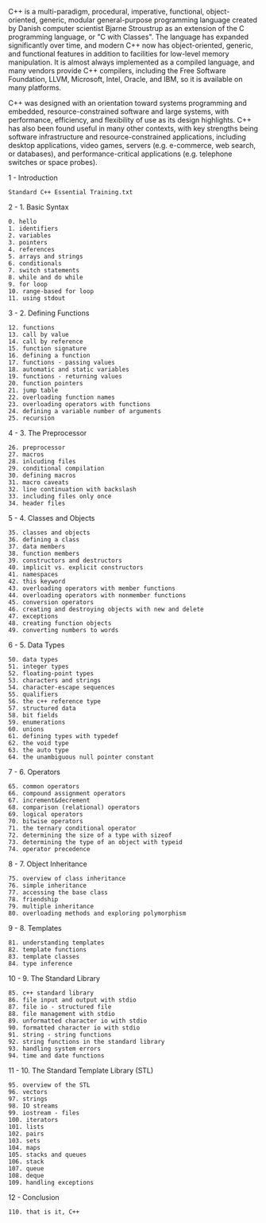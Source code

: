 C++ is a multi-paradigm, procedural, imperative, functional, object-oriented, generic, modular general-purpose programming language created by Danish computer scientist Bjarne Stroustrup as an extension of the C programming language, or "C with Classes". The language has expanded significantly over time, and modern C++ now has object-oriented, generic, and functional features in addition to facilities for low-level memory manipulation. It is almost always implemented as a compiled language, and many vendors provide C++ compilers, including the Free Software Foundation, LLVM, Microsoft, Intel, Oracle, and IBM, so it is available on many platforms.

C++ was designed with an orientation toward systems programming and embedded, resource-constrained software and large systems, with performance, efficiency, and flexibility of use as its design highlights. C++ has also been found useful in many other contexts, with key strengths being software infrastructure and resource-constrained applications, including desktop applications, video games, servers (e.g. e-commerce, web search, or databases), and performance-critical applications (e.g. telephone switches or space probes).

1 - Introduction
	
	Standard C++ Essential Training.txt

2 - 1. Basic Syntax

	0. hello
	1. identifiers
	2. variables
	3. pointers
	4. references
	5. arrays and strings
	6. conditionals
	7. switch statements
	8. while and do while
	9. for loop
	10. range-based for loop
	11. using stdout

3 - 2. Defining Functions

	12. functions
	13. call by value
	14. call by reference
	15. function signature
	16. defining a function
	17. functions - passing values
	18. automatic and static variables
	19. functions - returning values
	20. function pointers
	21. jump table
	22. overloading function names
	23. overloading operators with functions
	24. defining a variable number of arguments
	25. recursion

4 - 3. The Preprocessor
	
	26. preprocessor
	27. macros
	28. inlcuding files
	29. conditional compilation
	30. defining macros
	31. macro caveats
	32. line continuation with backslash
	33. including files only once
	34. header files

5 - 4. Classes and Objects

	35. classes and objects
	36. defining a class
	37. data members
	38. function members
	39. constructors and destructors
	40. implicit vs. explicit constructors
	41. namespaces
	42. this keyword
	43. overloading operators with member functions
	44. overloading operators with nonmember functions
	45. conversion operators
	46. creating and destroying objects with new and delete
	47. exceptions
	48. creating function objects
	49. converting numbers to words

6 - 5. Data Types

	50. data types
	51. integer types
	52. floating-point types
	53. characters and strings
	54. character-escape sequences
	55. qualifiers
	56. the c++ reference type
	57. structured data
	58. bit fields
	59. enumerations
	60. unions
	61. defining types with typedef
	62. the void type
	63. the auto type
	64. the unambiguous null pointer constant

7 - 6. Operators

	65. common operators
	66. compound assignment operators
	67. increment&decrement
	68. comparison (relational) operators
	69. logical operators
	70. bitwise operators
	71. the ternary conditional operator
	72. determining the size of a type with sizeof
	73. determining the type of an object with typeid
	74. operator precedence

8 - 7. Object Inheritance

	75. overview of class inheritance
	76. simple inheritance
	77. accessing the base class
	78. friendship
	79. multiple inheritance
	80. overloading methods and exploring polymorphism

9 - 8. Templates
	
	81. understanding templates
	82. template functions
	83. template classes
	84. type inference

10 - 9. The Standard Library
	
	85. c++ standard library
	86. file input and output with stdio
	87. file io - structured file
	88. file management with stdio
	89. unformatted character io with stdio
	90. formatted character io with stdio
	91. string - string functions
	92. string functions in the standard library
	93. handling system errors
	94. time and date functions
	
11 - 10. The Standard Template Library (STL)
	
	95. overview of the STL
	96. vectors
	97. strings
	98. IO streams
	99. iostream - files
	100. iterators
	101. lists
	102. pairs
	103. sets
	104. maps
	105. stacks and queues
	106. stack
	107. queue
	108. deque
	109. handling exceptions

12 - Conclusion
	
	110. that is it, C++

